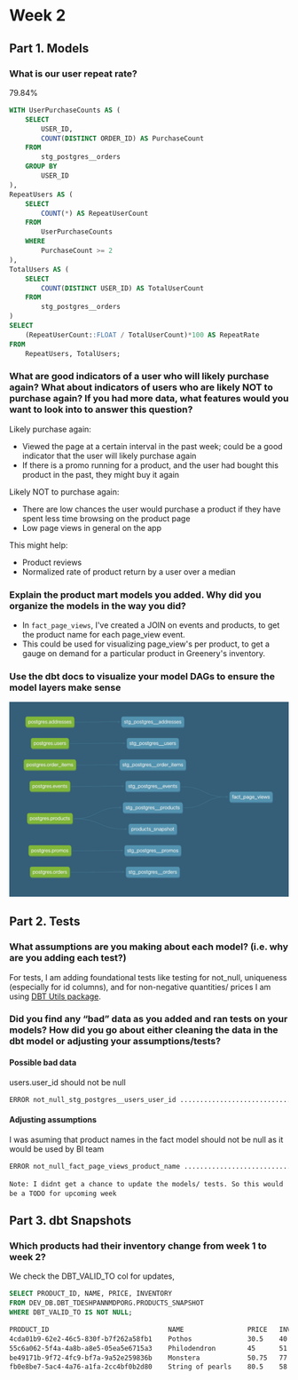 # Week 2

## Part 1. Models

### What is our user repeat rate?
79.84%
```sql
WITH UserPurchaseCounts AS (
    SELECT
        USER_ID,
        COUNT(DISTINCT ORDER_ID) AS PurchaseCount
    FROM
        stg_postgres__orders
    GROUP BY
        USER_ID
),
RepeatUsers AS (
    SELECT
        COUNT(*) AS RepeatUserCount
    FROM
        UserPurchaseCounts
    WHERE
        PurchaseCount >= 2
),
TotalUsers AS (
    SELECT
        COUNT(DISTINCT USER_ID) AS TotalUserCount
    FROM
        stg_postgres__orders
)
SELECT
    (RepeatUserCount::FLOAT / TotalUserCount)*100 AS RepeatRate
FROM
    RepeatUsers, TotalUsers;
```

### What are good indicators of a user who will likely purchase again? What about indicators of users who are likely NOT to purchase again? If you had more data, what features would you want to look into to answer this question?

Likely purchase again:
- Viewed the page at a certain interval in the past week; could be a good indicator that the user will likely purchase again
- If there is a promo running for a product, and the user had bought this product in the past, they might buy it again

Likely NOT to purchase again:
- There are low chances the user would purchase a product if they have spent less time browsing on the product page
- Low page views in general on the app

This might help:
- Product reviews
- Normalized rate of product return by a user over a median

### Explain the product mart models you added. Why did you organize the models in the way you did?

- In `fact_page_views`, I've created a JOIN on events and products, to get the product name for each page_view event.
- This could be used for visualizing page_view's per product, to get a gauge on demand for a particular product in Greenery's inventory.

### Use the dbt docs to visualize your model DAGs to ensure the model layers make sense

![DAG](images/week_2_dag.png "Week 2 DAG")

## Part 2. Tests 

### What assumptions are you making about each model? (i.e. why are you adding each test?)

For tests, I am adding foundational tests like testing for not_null, uniqueness (especially for id columns), and for non-negative quantities/ prices I am using [DBT Utils package](https://hub.getdbt.com/dbt-labs/dbt_utils/latest/).

### Did you find any “bad” data as you added and ran tests on your models? How did you go about either cleaning the data in the dbt model or adjusting your assumptions/tests?

#### Possible bad data
users.user_id should not be null
```bash
ERROR not_null_stg_postgres__users_user_id ............................ [ERROR in 0.60s]
```

#### Adjusting assumptions
I was asuming that product names in the fact model should not be null as it would be used by BI team
```bash
ERROR not_null_fact_page_views_product_name ............................ [ERROR in 0.73s]
```

`Note: I didnt get a chance to update the models/ tests. So this would be a TODO for upcoming week`

## Part 3. dbt Snapshots

### Which products had their inventory change from week 1 to week 2? 

We check the DBT_VALID_TO col for updates, 

```sql
SELECT PRODUCT_ID, NAME, PRICE,	INVENTORY
FROM DEV_DB.DBT_TDESHPANNMDPORG.PRODUCTS_SNAPSHOT
WHERE DBT_VALID_TO IS NOT NULL;
```

```bash
PRODUCT_ID	                            NAME	            PRICE	INVENTORY
4cda01b9-62e2-46c5-830f-b7f262a58fb1	Pothos	            30.5	40
55c6a062-5f4a-4a8b-a8e5-05ea5e6715a3	Philodendron	    45	    51
be49171b-9f72-4fc9-bf7a-9a52e259836b	Monstera	        50.75	77
fb0e8be7-5ac4-4a76-a1fa-2cc4bf0b2d80	String of pearls	80.5	58
```
